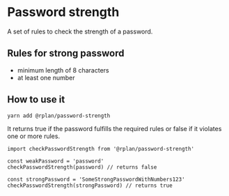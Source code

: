 # Password strength
A set of rules to check the strength of a password.

## Rules for strong password
* minimum length of 8 characters
* at least one number

## How to use it
```
yarn add @rplan/password-strength
```
It returns true if the password fulfills the required rules or false if it violates one or more rules.
```
import checkPasswordStrength from '@rplan/password-strength'

const weakPassword = 'password'
checkPasswordStrength(password) // returns false

const strongPassword = 'SomeStrongPasswordWithNumbers123'
checkPasswordStrength(strongPassword) // returns true
```
